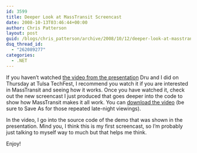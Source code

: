 ```yaml
---
id: 3599
title: Deeper Look at MassTransit Screencast
date: 2008-10-13T03:46:44+00:00
author: Chris Patterson
layout: post
guid: /blogs/chris_patterson/archive/2008/10/12/deeper-look-at-masstransit-screencast.aspx
dsq_thread_id:
  - "262089277"
categories:
  - .NET
---
```

If you haven&#8217;t watched [the video from the presentation](http://www.viddler.com/explore/PhatBoyG/videos/2/) Dru and I did on Thursday at Tulsa TechFest, I recommend you watch it if you are interested in MassTransit and seeing how it works. Once you have watched it, check out the new screencast I just produced that goes deeper into the code to show how MassTransit makes it all work. You can [download the video](http://blog.phatboyg.com/wp-content/MassTransitTTFScreencast.mov) (be sure to Save As for those repeated late-night viewings).

In the video, I go into the source code of the demo that was shown in the presentation. Mind you, I think this is my first screencast, so I&#8217;m probably just talking to myself way to much but that helps me think.

Enjoy!